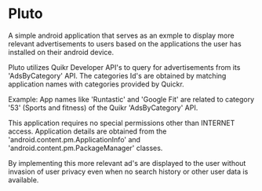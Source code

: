 # Pluto

A simple android application that serves as an exmple to display more relevant advertisements to users based on the applications the user has installed on their android device.

Pluto utilizes Quikr Developer API's to query for advertisements from its 'AdsByCategory' API.
The categories Id's are obtained by matching application names with categories provided by Quickr.

Example: App names like 'Runtastic' and 'Google Fit' are related to category '53' (Sports and fitness) of the Quikr 'AdsByCategory' API.

This application requires no special permissions other than INTERNET access. Application details are obtained from the 
'android.content.pm.ApplicationInfo'
and 'android.content.pm.PackageManager' classes.

By implementing this more relevant ad's are displayed to the user without invasion of user privacy even when no search history or other user data is available.
